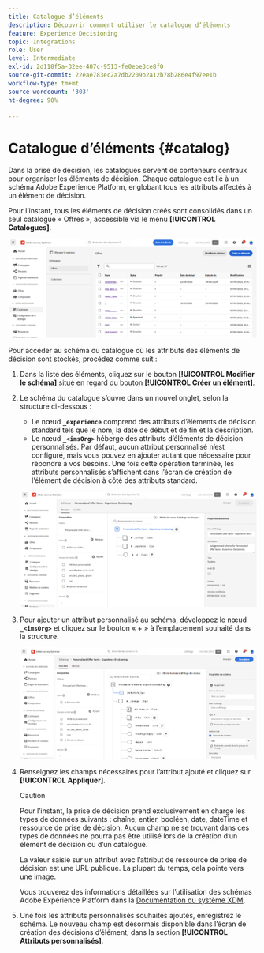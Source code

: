 ```yaml
---
title: Catalogue d’éléments
description: Découvrir comment utiliser le catalogue d’éléments
feature: Experience Decisioning
topic: Integrations
role: User
level: Intermediate
exl-id: 2d118f5a-32ee-407c-9513-fe0ebe3ce8f0
source-git-commit: 22eae783ec2a7db2209b2a12b78b286e4f97ee1b
workflow-type: tm+mt
source-wordcount: '303'
ht-degree: 90%

---
```


# Catalogue d’éléments {#catalog}

Dans la prise de décision, les catalogues servent de conteneurs centraux pour organiser les éléments de décision. Chaque catalogue est lié à un schéma Adobe Experience Platform, englobant tous les attributs affectés à un élément de décision.

Pour l’instant, tous les éléments de décision créés sont consolidés dans un seul catalogue « Offres », accessible via le menu **[!UICONTROL Catalogues]**.

![](assets/catalogs-list.png)

Pour accéder au schéma du catalogue où les attributs des éléments de décision sont stockés, procédez comme suit :

1. Dans la liste des éléments, cliquez sur le bouton **[!UICONTROL Modifier le schéma]** situé en regard du bouton **[!UICONTROL Créer un élément]**.

1. Le schéma du catalogue s’ouvre dans un nouvel onglet, selon la structure ci-dessous :

   * Le nœud **`_experience`** comprend des attributs d’éléments de décision standard tels que le nom, la date de début et de fin et la description.
   * Le nœud **`_<imsOrg>`** héberge des attributs d’éléments de décision personnalisés. Par défaut, aucun attribut personnalisé n’est configuré, mais vous pouvez en ajouter autant que nécessaire pour répondre à vos besoins. Une fois cette opération terminée, les attributs personnalisés s’affichent dans l’écran de création de l’élément de décision à côté des attributs standard.

   ![](assets/catalogs-schema.png)

1. Pour ajouter un attribut personnalisé au schéma, développez le nœud **`_<imsOrg>`** et cliquez sur le bouton « + » à l’emplacement souhaité dans la structure.

   ![](assets/catalogs-add.png)

1. Renseignez les champs nécessaires pour l’attribut ajouté et cliquez sur **[!UICONTROL Appliquer]**.

   >[!CAUTION]
   >
   >Pour l’instant, la prise de décision prend exclusivement en charge les types de données suivants : chaîne, entier, booléen, date, dateTime et ressource de prise de décision. Aucun champ ne se trouvant dans ces types de données ne pourra pas être utilisé lors de la création d’un élément de décision ou d’un catalogue.

   La valeur saisie sur un attribut avec l’attribut de ressource de prise de décision est une URL publique. La plupart du temps, cela pointe vers une image.

   Vous trouverez des informations détaillées sur l’utilisation des schémas Adobe Experience Platform dans la [Documentation du système XDM](https://experienceleague.adobe.com/docs/experience-platform/xdm/ui/overview.html?lang=fr).

1. Une fois les attributs personnalisés souhaités ajoutés, enregistrez le schéma. Le nouveau champ est désormais disponible dans l’écran de création des décisions d’élément, dans la section **[!UICONTROL Attributs personnalisés]**.

